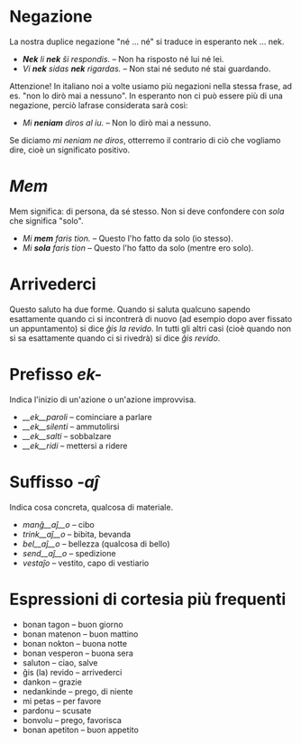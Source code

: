 # Negazione

La nostra duplice negazione "né ... né" si traduce in esperanto nek ... nek.

- *__Nek__ li __nek__ ŝi respondis.*   – Non ha risposto né lui né lei.
- *Vi __nek__ sidas __nek__ rigardas.* – Non stai né seduto né stai guardando.

Attenzione! In italiano noi a volte usiamo più negazioni nella stessa frase, ad es. "non lo dirò mai a nessuno". In esperanto non ci può essere più di una negazione, perciò lafrase considerata sarà così:

- *Mi __neniam__ diros al iu.* – Non lo dirò mai a nessuno.

Se diciamo *mi neniam ne diros*, otterremo il contrario di ciò che vogliamo dire, cioè un significato positivo.

# *Mem*

Mem significa: di persona, da sé stesso. Non si deve confondere con *sola* che significa "solo".

- *Mi __mem__ faris tion.* – Questo l'ho fatto da solo (io stesso).
- *Mi __sola__ faris tion* – Questo l'ho fatto da solo (mentre ero solo).

# Arrivederci

Questo saluto ha due forme. Quando si saluta qualcuno sapendo esattamente quando ci si incontrerà di nuovo (ad esempio dopo aver fissato un appuntamento) si dice *ĝis la revido*. In tutti gli altri casi (cioè quando non si sa esattamente quando ci si rivedrà) si dice *ĝis revido*.

# Prefisso *ek-*

Indica l'inizio di un'azione o un'azione improvvisa.

- *__ek__paroli*  – cominciare a parlare
- *__ek__silenti* – ammutolirsi
- *__ek__salti*   – sobbalzare
- *__ek__ridi*    – mettersi a ridere

# Suffisso *-aĵ*

Indica cosa concreta, qualcosa di materiale.

- *manĝ__aĵ__o*  – cibo
- *trink__aĵ__o* – bibita, bevanda
- *bel__aĵ__o*   – bellezza (qualcosa di bello)
- *send__aĵ__o*  – spedizione
- *vestaĵo*      – vestito, capo di vestiario

# Espressioni di cortesia più frequenti

- bonan tagon      – buon giorno
- bonan matenon    – buon mattino 
- bonan nokton     – buona notte
- bonan vesperon   – buona sera 
- saluton          – ciao, salve
- ĝis (la) revido  – arrivederci
- dankon           – grazie
- nedankinde       – prego, di niente
- mi petas         – per favore
- pardonu          – scusate
- bonvolu          – prego, favorisca
- bonan apetiton   – buon appetito
 
